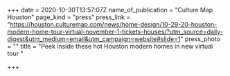 +++
date = 2020-10-30T13:57:07Z
name_of_publication = "Culture Map Houston"
page_kind = "press"
press_link = "https://houston.culturemap.com/news/home-design/10-29-20-houston-modern-home-tour-virtual-november-1-tickets-houses/?utm_source=daily-digest&utm_medium=email&utm_campaign=website#slide=1"
press_photo = ""
title = "Peek inside these hot Houston modern homes in new virtual tour "

+++
